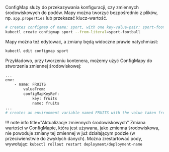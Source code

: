 ConfigMap służy do przekazywania konfiguracji, czy zmiennych środowiskowych do podów. Mapy można tworzyć bezpośrednio z plików, np. `app.properties` lub przekazać klucz-wartość. 

```sh
# creates configmap of name: sport, with one key-value-pair: sport-football
kubectl create configmap sport --from-literal=sport-football
```

Mapy można też edytować, a zmiany będą widoczne prawie natychmiast:
```sh
kubectl edit configmap sport 
```

Przykładowo, przy tworzeniu kontenera, możemy użyć ConfigMapy do stworzenia zmiennej środowiskowej:

```sh
...
env:
    - name: FRUITS
        valueFrom:
        configMapKeyRef:
            key: fruits
            name: fruits
...
# creates an environment variable named FRUITS with the value taken from the fruits key in the fruits ConfigMap
```

!!! note info title="Aktualizacje zmiennych środowiskowych"
    Zmiana wartości w ConfigMapie, która jest używana, jako zmienna środowiskowa, nie powoduje zmiany tej zmiennej w już działającym podzie (w przeciwieństwie do zwykłych danych). Można zrestartować pody, wywołując: `kubectl rollout restart deployment/deployment-name`

